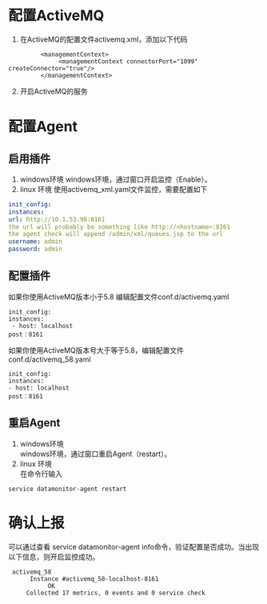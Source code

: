 
# 配置ActiveMQ

1. 在ActiveMQ的配置文件activemq.xml，添加以下代码
```
    	 <managementContext>
    	      <managementContext connectorPort="1099" createConnector="true"/>
    	 </managementContext>
```
2. 开启ActiveMQ的服务

# 配置Agent

## 启用插件

 1. windows环境
windows环境，通过窗口开启监控（Enable）。
 2. linux 环境
使用activemq_xml.yaml文件监控，需要配置如下

``` yaml
init_config:
instances:
url: http://10.1.53.98:8161
the url will probably be something like http://<hostname>:8161
the agent check will append /admin/xml/queues.jsp to the url
username: admin
password: admin
``` 

## 配置插件
如果你使用ActiveMQ版本小于5.8 编辑配置文件conf.d/activemq.yaml

```
init_config:
instances:
 - host: localhost
post：8161
```     
如果你使用ActiveMQ版本号大于等于5.8，编辑配置文件conf.d/activemq_58.yaml

```
init_config:
instances:
- host: localhost
post：8161
```    
## 重启Agent

 1. windows环境  
windows环境，通过窗口重启Agent（restart）。
 2. linux 环境  
 在命令行输入
```
service datamonitor-agent restart
```
 
# 确认上报

可以通过查看 service datamonitor-agent info命令，验证配置是否成功。当出现以下信息，则开启监控成功。
```
 activemq_58
      Instance #activemq_58-localhost-8161
           OK 
     Collected 17 metrics, 0 events and 0 service check 
```